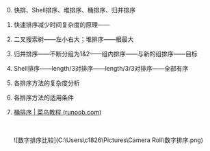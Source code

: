 0. 快排、Shell排序、堆排序、桶排序、归并排序


1. 快速排序减少时间复杂度的原理——

2. 二叉搜索树——左小右大；堆排序——根最大

3. 归并排序——不断分组为1&2——组内排序——与新的组排序——目标

4. Shell排序——length/3对排序——length/3/3对排序——全部有序

5. 各排序方法的复杂度分析

6. 各排序方法的适用条件

7. [ 桶排序 | 菜鸟教程 (runoob.com)](https://www.runoob.com/w3cnote/bucket-sort.html)

   ​

   ![数字排序比较](C:\Users\c1826\Pictures\Camera Roll\数字排序.png)​

